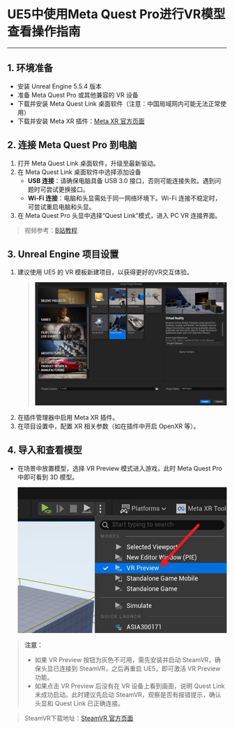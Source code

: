 # UE5中使用Meta Quest Pro进行VR模型查看操作指南

---


## 1. 环境准备

- 安装 Unreal Engine 5.5.4 版本
- 准备 Meta Quest Pro 或其他兼容的 VR 设备
- 下载并安装 Meta Quest Link 桌面软件（注意：中国局域网内可能无法正常使用）
- 下载并安装 Meta XR 插件：[Meta XR 官方页面](https://www.unrealengine.com/marketplace/en-US/product/meta-xr)

## 2. 连接 Meta Quest Pro 到电脑

1. 打开 Meta Quest Link 桌面软件，升级至最新驱动。
2. 在 Meta Quest Link 桌面软件中选择添加设备
    - **USB 连接**：请确保电脑具备 USB 3.0 接口，否则可能连接失败。遇到问题时可尝试更换接口。
    - **Wi-Fi 连接**：电脑和头显需处于同一网络环境下。Wi-Fi 连接不稳定时，可尝试重启电脑和头显。
3. 在 Meta Quest Pro 头显中选择“Quest Link”模式，进入 PC VR 连接界面。

> 视频参考：[B站教程](https://www.bilibili.com/video/BV15b421J7Ee/?spm_id_from=333.1007.top_right_bar_window_default_collection.content.click)


## 3. Unreal Engine 项目设置

1. 建议使用 UE5 的 VR 模板新建项目，以获得更好的VR交互体验。
   > ![VR模板](VR.png)
2. 在插件管理器中启用 Meta XR 插件。
3. 在项目设置中，配置 XR 相关参数（如在插件中开启 OpenXR 等）。

## 4. 导入和查看模型


- 在场景中放置模型，选择 VR Preview 模式进入游戏，此时 Meta Quest Pro 中即可看到 3D 模型。

  ![UE5 VR模型预览选项](image.png)


> **注意：**
> - 如果 VR Preview 按钮为灰色不可用，需先安装并启动 SteamVR，确保头显已连接到 SteamVR，之后再重启 UE5，即可激活 VR Preview 功能。
> - 如果点击 VR Preview 后没有在 VR 设备上看到画面，说明 Quest Link 未成功启动。此时建议先启动 SteamVR，观察是否有报错提示，确认头显和 Quest Link 已正确连接。

> SteamVR下载地址：[SteamVR 官方页面](https://www.steamvr.com/en/)


